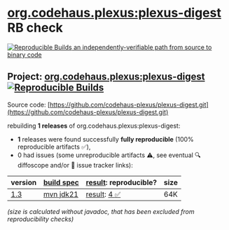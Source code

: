 [org.codehaus.plexus:plexus-digest](https://central.sonatype.com/artifact/org.codehaus.plexus/plexus-digest/versions) RB check
=======

[![Reproducible Builds](https://reproducible-builds.org/images/logos/rb.svg) an independently-verifiable path from source to binary code](https://reproducible-builds.org/)

## Project: [org.codehaus.plexus:plexus-digest](https://central.sonatype.com/artifact/org.codehaus.plexus/plexus-digest/versions) [![Reproducible Builds](https://img.shields.io/endpoint?url=https://raw.githubusercontent.com/jvm-repo-rebuild/reproducible-central/master/content/org/codehaus/plexus/plexus-digest/badge.json)](https://github.com/jvm-repo-rebuild/reproducible-central/blob/master/content/org/codehaus/plexus/plexus-digest/README.md)

Source code: [https://github.com/codehaus-plexus/plexus-digest.git](https://github.com/codehaus-plexus/plexus-digest.git)

rebuilding **1 releases** of org.codehaus.plexus:plexus-digest:
- **1** releases were found successfully **fully reproducible** (100% reproducible artifacts :white_check_mark:),
- 0 had issues (some unreproducible artifacts :warning:, see eventual :mag: diffoscope and/or :memo: issue tracker links):

| version | [build spec](/BUILDSPEC.md) | [result](https://reproducible-builds.org/docs/jvm/): reproducible? | size |
| -- | --------- | ------ | -- |
| [1.3](https://central.sonatype.com/artifact/org.codehaus.plexus/plexus-digest/1.3/pom) | [mvn jdk21](plexus-digest-1.3.buildspec) | [result](plexus-digest-1.3.buildinfo): [4 :white_check_mark: ](plexus-digest-1.3.buildcompare) | 64K |

<i>(size is calculated without javadoc, that has been excluded from reproducibility checks)</i>
